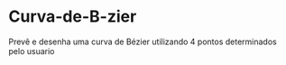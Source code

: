 # Curva-de-B-zier
Prevê e desenha uma curva de Bézier utilizando 4 pontos determinados pelo usuario
